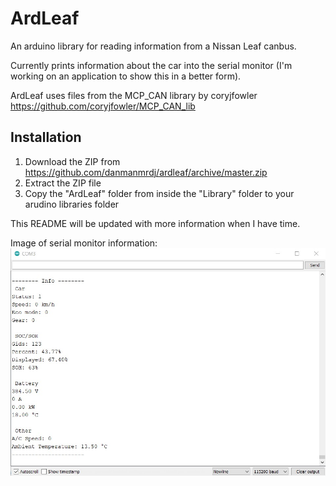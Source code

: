 # ArdLeaf
An arduino library for reading information from a Nissan Leaf canbus.

Currently prints information about the car into the serial monitor (I'm working on an application to show this in a better form).

ArdLeaf uses files from the MCP_CAN library by coryjfowler https://github.com/coryjfowler/MCP_CAN_lib

## Installation
1. Download the ZIP from https://github.com/danmanmrdj/ardleaf/archive/master.zip
2. Extract the ZIP file
3. Copy the "ArdLeaf" folder from inside the "Library" folder to your arudino libraries folder

This README will be updated with more information when I have time.

Image of serial monitor information:
![Information in serial monitor](Images/serial.jpg)